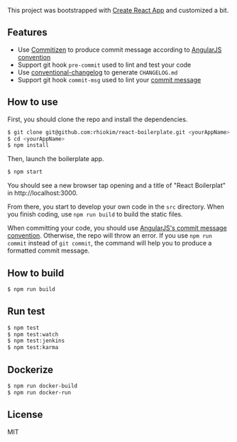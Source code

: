 This project was bootstrapped with [Create React App](https://github.com/facebookincubator/create-react-app) and customized a bit.

## Features

- Use [Commitizen](https://github.com/commitizen/cz-cli) to produce commit message according to [AngularJS convention](https://github.com/angular/angular.js/blob/master/CONTRIBUTING.md#-git-commit-guidelines)
- Support git hook `pre-commit` used to lint and test your code
- Use [conventional-changelog](https://github.com/ajoslin/conventional-changelog) to generate `CHANGELOG.md`
- Support git hook `commit-msg` used to lint your [commit message](https://github.com/kentcdodds/validate-commit-msg)

## How to use

First, you should clone the repo and install the dependencies.

```bash
$ git clone git@github.com:rhiokim/react-boilerplate.git <yourAppName>
$ cd <yourAppName>
$ npm install
```

Then, launch the boilerplate app.

```bash
$ npm start
```

You should see a new browser tap opening and a title of "React Boilerplat" in http://localhost:3000.

From there, you start to develop your own code in the `src` directory. When you finish coding, use `npm run build` to build the static files.

When committing your code, you should use [AngularJS's commit message convention](https://github.com/angular/angular.js/blob/master/CONTRIBUTING.md#-git-commit-guidelines). Otherwise, the repo will throw an error. If you use `npm run commit` instead of `git commit`, the command will help you to produce a formatted commit message.


## How to build

```bash
$ npm run build
```

## Run test

```bash
$ npm test
$ npm test:watch
$ npm test:jenkins
$ npm test:karma
```

## Dockerize

```bash
$ npm run docker-build
$ npm run docker-run
```

## License

MIT

